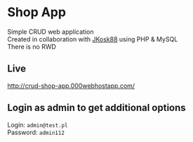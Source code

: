 # Shop App
Simple CRUD web application  
Created in collaboration with [JKosk88](https://github.com/JKosk88) using PHP &amp; MySQL  
There is no RWD
## Live
http://crud-shop-app.000webhostapp.com/
## Login as admin to get additional options
Login: ``admin@test.pl``  
Password: ``admin112``
